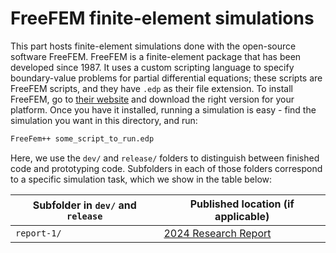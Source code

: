 # FreeFEM finite-element simulations

This part hosts finite-element simulations done with the open-source software FreeFEM. FreeFEM is a finite-element package that has been developed since 1987. It uses a custom scripting language to specify boundary-value problems for partial differential equations; these scripts are FreeFEM scripts, and they have `.edp` as their file extension. To install FreeFEM, go to [their website](https://freefem.org/) and download the right version for your platform. Once you have it installed, running a simulation is easy - find the simulation you want in this directory, and run:

```sh
FreeFem++ some_script_to_run.edp
```

Here, we use the `dev/` and `release/` folders to distinguish between finished code and prototyping code. Subfolders in each of those folders correspond to a specific simulation task, which we show in the table below:

| Subfolder in `dev/` and `release` | Published location (if applicable) |
|-------|-----|
| `report-1/` | [2024 Research Report](https://elaraproject.github.io/2024-research-report/) |
